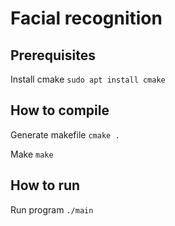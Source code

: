 # Facial recognition

## Prerequisites

Install cmake `sudo apt install cmake`

## How to compile

Generate makefile `cmake .`

Make `make`

## How to run

Run program `./main`
